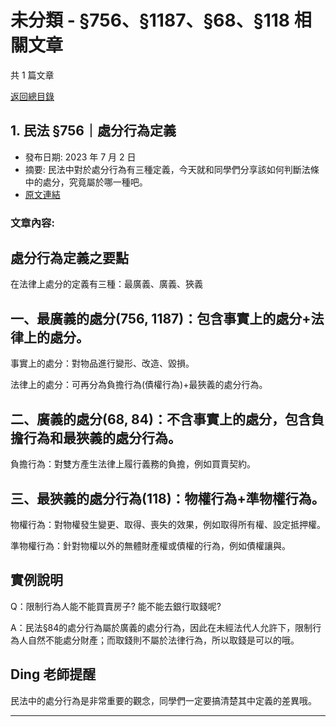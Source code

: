 # 未分類 - §756、§1187、§68、§118 相關文章

共 1 篇文章

[返回總目錄](00_總目錄.md)

## 1. 民法 §756｜處分行為定義

- 發布日期: 2023 年 7 月 2 日
- 摘要: 民法中對於處分行為有三種定義，今天就和同學們分享該如何判斷法條中的處分，究竟屬於哪一種吧。
- [原文連結](https://www.jasper-realestate.com/%e6%b0%91%e6%b3%95-756_%e8%99%95%e5%88%86%e8%a1%8c%e7%82%ba%e5%ae%9a%e7%be%a9/)

### 文章內容:

## 處分行為定義之要點

在法律上處分的定義有三種：最廣義、廣義、狹義

## 一、最廣義的處分(756, 1187)：包含事實上的處分+法律上的處分。

事實上的處分：對物品進行變形、改造、毀損。

法律上的處分：可再分為負擔行為(債權行為)+最狹義的處分行為。

## 二、廣義的處分(68, 84)：不含事實上的處分，包含負擔行為和最狹義的處分行為。

負擔行為：對雙方產生法律上履行義務的負擔，例如買賣契約。

## 三、最狹義的處分行為(118)：物權行為+準物權行為。

物權行為：對物權發生變更、取得、喪失的效果，例如取得所有權、設定抵押權。

準物權行為：針對物權以外的無體財產權或債權的行為，例如債權讓與。

## 實例說明

Q：限制行為人能不能買賣房子? 能不能去銀行取錢呢?

A：民法§84的處分行為屬於廣義的處分行為，因此在未經法代人允許下，限制行為人自然不能處分財產；而取錢則不屬於法律行為，所以取錢是可以的哦。

## Ding 老師提醒

民法中的處分行為是非常重要的觀念，同學們一定要搞清楚其中定義的差異哦。

---

